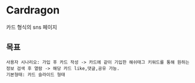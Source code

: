 # Cardragon
카드 형식의 sns 페이지
## 목표
    사용자 시나리오: 가입 후 카드 작성 -> 카드에 같이 기입한 해쉬태그 키워드를 통해 원하는 정보 검색 후 열람 -> 해당 카드 like,댓글,공유 가능.
    기본형태: 카드 슬라이드 형태